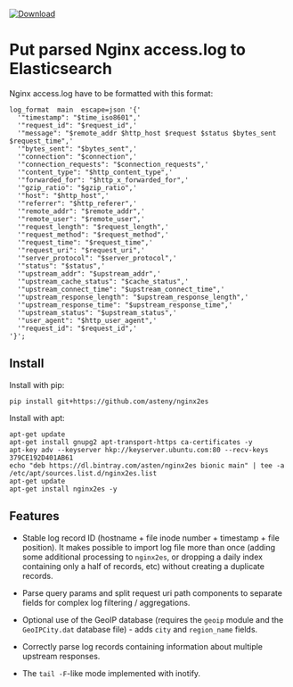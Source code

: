 [![Download](https://api.bintray.com/packages/asten/nginx2es/nginx2es/images/download.svg)](https://bintray.com/asten/nginx2es/nginx2es/_latestVersion)

Put parsed Nginx access.log to Elasticsearch
============================================

Nginx access.log have to be formatted with this format:


    log_format  main  escape=json '{'
      '"timestamp": "$time_iso8601",'
      '"request_id": "$request_id",'
      '"message": "$remote_addr $http_host $request $status $bytes_sent $request_time",'
      '"bytes_sent": "$bytes_sent",'
      '"connection": "$connection",'
      '"connection_requests": "$connection_requests",'
      '"content_type": "$http_content_type",'
      '"forwarded_for": "$http_x_forwarded_for",'
      '"gzip_ratio": "$gzip_ratio",'
      '"host": "$http_host",'
      '"referrer": "$http_referer",'
      '"remote_addr": "$remote_addr",'
      '"remote_user": "$remote_user",'
      '"request_length": "$request_length",'
      '"request_method": "$request_method",'
      '"request_time": "$request_time",'
      '"request_uri": "$request_uri",'
      '"server_protocol": "$server_protocol",'
      '"status": "$status",'
      '"upstream_addr": "$upstream_addr",'
      '"upstream_cache_status": "$cache_status",'
      '"upstream_connect_time": "$upstream_connect_time",'
      '"upstream_response_length": "$upstream_response_length",'
      '"upstream_response_time": "$upstream_response_time",'
      '"upstream_status": "$upstream_status",'
      '"user_agent": "$http_user_agent",'
      '"request_id": "$request_id",'
    '}';

Install
-------

Install with pip:

    pip install git+https://github.com/asteny/nginx2es

Install with apt:

    apt-get update
    apt-get install gnupg2 apt-transport-https ca-certificates -y
    apt-key adv --keyserver hkp://keyserver.ubuntu.com:80 --recv-keys 379CE192D401AB61
    echo "deb https://dl.bintray.com/asten/nginx2es bionic main" | tee -a /etc/apt/sources.list.d/nginx2es.list
    apt-get update
    apt-get install nginx2es -y

Features
--------

- Stable log record ID (hostname + file inode number + timestamp + file
  position). It makes possible to import log file more than once (adding some
  additional processing to ``nginx2es``, or dropping a daily index containing
  only a half of records, etc) without creating a duplicate records.

- Parse query params and split request uri path components to separate fields
  for complex log filtering / aggregations.

- Optional use of the GeoIP database (requires the ``geoip`` module and the
  ``GeoIPCity.dat`` database file) - adds ``city`` and ``region_name`` fields.

- Correctly parse log records containing information about multiple upstream
  responses.

- The ``tail -F``-like mode implemented with inotify.

